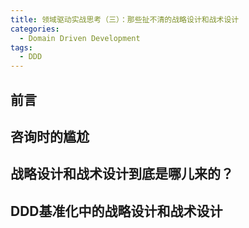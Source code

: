 ```yaml
---
title: 领域驱动实战思考（三）：那些扯不清的战略设计和战术设计
categories:
  - Domain Driven Development
tags:
  - DDD
---
```


## 前言

<!-- more -->

## 咨询时的尴尬

## 战略设计和战术设计到底是哪儿来的？

## DDD基准化中的战略设计和战术设计